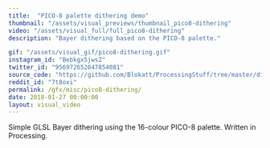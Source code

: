 ```yaml
---
title:  "PICO-8 palette dithering demo"
thumbnail: "/assets/visual_previews/thumbnail_pico8-dithering"
video: "/assets/visual_full/full_pico8-dithering"
description: "Bayer dithering based on the PICO-8 palette."

gif: "/assets/visual_gif/pico8-dithering.gif"
instagram_id: "Bebkgx5jwsZ"
twitter_id: "956972652647854081" 
source_code: "https://github.com/Blokatt/ProcessingStuff/tree/master/dithering" 
reddit_id: "7t8oxi"
permalink: /gfx/misc/pico8-dithering/
date: 2018-01-27 00:00:00
layout: visual_video
---
```

Simple GLSL Bayer dithering using the 16-colour PICO-8 palette. Written in Processing.